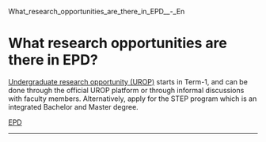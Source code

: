What_research_opportunities_are_there_in_EPD__-_En



What research opportunities are there in EPD?
=============================================

[Undergraduate research opportunity (UROP)](/campus-life/undergraduate-opportunities-programme/urop/) starts in Term-1, and can be done through the official UROP platform or through informal discussions with faculty members. Alternatively, apply for the STEP program which is an integrated Bachelor and Master degree.

[EPD](https://www.sutd.edu.sg/epd/tag/epd/)

---

